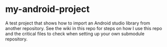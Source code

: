 my-android-project
==================

A test project that shows how to import an Android studio library from another repository.
See the wiki in this repo for steps on how I use this repo and the critical files to check when setting up your own submodule repository.
